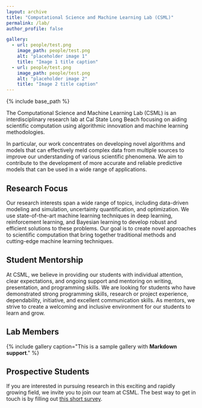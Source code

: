 ```yaml
---
layout: archive
title: "Computational Science and Machine Learning Lab (CSML)"
permalink: /lab/
author_profile: false

gallery:
  - url: people/test.png
    image_path: people/test.png
    alt: "placeholder image 1"
    title: "Image 1 title caption"
  - url: people/test.png
    image_path: people/test.png
    alt: "placeholder image 2"
    title: "Image 2 title caption"
---
```


{% include base_path %}



The Computational Science and Machine Learning Lab (CSML) is an interdisciplinary research lab at Cal State Long Beach focusing on aiding scientific computation using algorithmic innovation and machine learning methodologies.

In particular, our work concentrates on developing novel algorithms and models that can effectively meld complex data from multiple sources to improve our understanding of various scientific phenomena. We aim to contribute to the development of more accurate and reliable predictive models that can be used in a wide range of applications.



## Research Focus



Our research interests span a wide range of topics, including data-driven modeling and simulation, uncertainty quantification, and optimization. We use state-of-the-art machine learning techniques in  deep learning, reinforcement learning, and Bayesian learning to develop robust and efficient solutions to these problems. Our goal is to create novel approaches to scientific computation that bring together traditional methods and cutting-edge machine learning techniques.




## Student Mentorship



At CSML, we believe in providing our students with individual attention, clear expectations, and ongoing support and mentoring on writing, presentation, and programming skills. We are looking for students who have demonstrated strong programming skills, research or project experience, dependability, initiative, and excellent communication skills. As mentors, we strive to create a welcoming and inclusive environment for our students to learn and grow.



## Lab Members

{% include gallery caption="This is a sample gallery with **Markdown support**." %}

## Prospective Students


If you are interested in pursuing research in this exciting and rapidly growing field, we invite you to join our team at CSML. The best way to get in touch is by filling out [this short survey](https://forms.gle/YQcw92ZJorb4NmVV9).

<!-- Optionally, for an extra challenge, try to solve [this puzzle](https://github.com/elswit/dart/). Make a pull request with your solution (or just your thoughts), and we can take it from there. -->